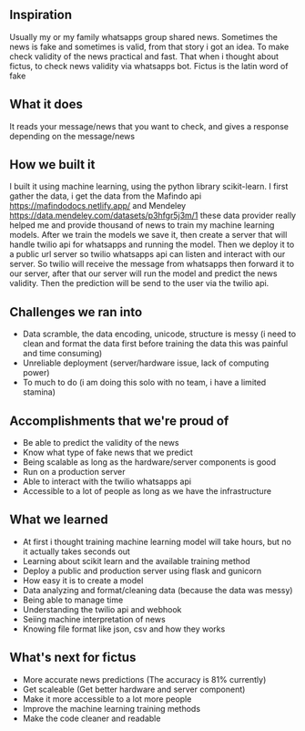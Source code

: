 ## Inspiration
Usually my or my family whatsapps group shared news. Sometimes the news is fake and sometimes is valid, from that story i got an idea. To make check validity of the news practical and fast. That when i thought about fictus, to check news validity via whatsapps bot. Fictus is the latin word of fake
## What it does
It reads your message/news that you want to check, and gives a response depending on the message/news
## How we built it
I built it using machine learning, using the python library scikit-learn. I first gather the data, i get the data from the Mafindo api https://mafindodocs.netlify.app/ and Mendeley https://data.mendeley.com/datasets/p3hfgr5j3m/1 these data provider really helped me and provide thousand of news to train my machine learning models. After we train the models we save it, then create a server that will handle twilio api for whatsapps and running the model. Then we deploy it to a public url server so twilio whatsapps api can listen and interact with our server. So twilio will receive the message from whatsapps then forward it to our server, after that our server will run the model and predict the news validity. Then the prediction will be send to the user via the twilio api.
## Challenges we ran into
- Data scramble, the data encoding, unicode, structure is messy (i need to clean and format the data first before training the data this was painful and time consuming)
- Unreliable deployment (server/hardware issue, lack of computing power)
- To much to do (i am doing this solo with no team, i have a limited stamina)
## Accomplishments that we're proud of
- Be able to predict the validity of the news
- Know what type of fake news that we predict
- Being scalable as long as the hardware/server components is good
- Run on a production server
- Able to interact with the twilio whatsapps api
- Accessible to a lot of people as long as we have the infrastructure
## What we learned
- At first i thought training machine learning model will take hours, but no it actually takes seconds out
- Learning about scikit learn and the available training method
- Deploy a public and production server using flask and gunicorn
- How easy it is to create a model
- Data analyzing and format/cleaning data (because the data was messy)
- Being able to manage time
- Understanding the twilio api and webhook
- Seiing machine interpretation of news
- Knowing file format like json, csv and how they works
## What's next for fictus
- More accurate news predictions (The accuracy is 81% currently)
- Get scaleable (Get better hardware and server component)
- Make it more accessible to a lot more people
- Improve the machine learning training methods
- Make the code cleaner and readable
